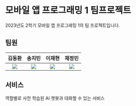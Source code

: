 # 모바일 앱 프로그래밍 1 팀프로젝트
2023년도 2학기 모바일 앱 프로그래밍 1의 팀 프로젝트입니다.

## 팀원
| 김동환 | 송지민 | 이재현 | 채정민 |
|:--:|:---:|:---:|:---:|
| [![](https://github.com/gidskql6671.png)](https://github.com/gidskql6671) | [![](https://github.com/JM0015.png)](https://github.com/JM0015) | [![](https://github.com/fanta4715.png)](https://github.com/fanta4715) | [![](https://github.com/chaejm55.png)](https://github.com/chaejm55) |

## 서비스
역할별로 사전 학습된 AI 챗봇과 대화할 수 있는 서비스

